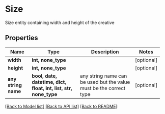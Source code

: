 # Size

Size entity containing width and height of the creative

## Properties
Name | Type | Description | Notes
------------ | ------------- | ------------- | -------------
**width** | **int, none_type** |  | [optional] 
**height** | **int, none_type** |  | [optional] 
**any string name** | **bool, date, datetime, dict, float, int, list, str, none_type** | any string name can be used but the value must be the correct type | [optional]

[[Back to Model list]](../README.md#documentation-for-models) [[Back to API list]](../README.md#documentation-for-api-endpoints) [[Back to README]](../README.md)


